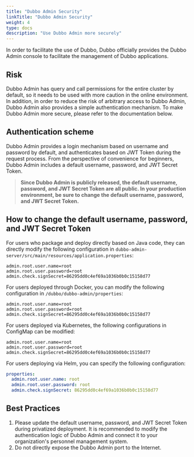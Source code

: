 ```yaml
---
title: "Dubbo Admin Security"
linkTitle: "Dubbo Admin Security"
weight: 4
type: docs
description: "Use Dubbo Admin more securely"
---
```


In order to facilitate the use of Dubbo, Dubbo officially provides the Dubbo Admin console to facilitate the management of Dubbo applications.

## Risk

Dubbo Admin has query and call permissions for the entire cluster by default, so it needs to be used with more caution in the online environment.
In addition, in order to reduce the risk of arbitrary access to Dubbo Admin, Dubbo Admin also provides a simple authentication mechanism.
To make Dubbo Admin more secure, please refer to the documentation below.

## Authentication scheme

Dubbo Admin provides a login mechanism based on username and password by default, and authenticates based on JWT Token during the request process.
From the perspective of convenience for beginners, Dubbo Admin includes a default username, password, and JWT Secret Token.

> **Since Dubbo Admin is publicly released, the default username, password, and JWT Secret Token are all public.
In your production environment, be sure to change the default username, password, and JWT Secret Token.**

## How to change the default username, password, and JWT Secret Token

For users who package and deploy directly based on Java code, they can directly modify the following configuration in `dubbo-admin-server/src/main/resources/application.properties`:

```properties
admin.root.user.name=root
admin.root.user.password=root
admin.check.signSecret=86295dd0c4ef69a1036b0b0c15158d77
```

For users deployed through Docker, you can modify the following configuration in `/dubbo/dubbo-admin/properties`:

```properties
admin.root.user.name=root
admin.root.user.password=root
admin.check.signSecret=86295dd0c4ef69a1036b0b0c15158d77
```

For users deployed via Kubernetes, the following configurations in ConfigMap can be modified:

```properties
admin.root.user.name=root
admin.root.user.password=root
admin.check.signSecret=86295dd0c4ef69a1036b0b0c15158d77
```

For users deploying via Helm, you can specify the following configuration:

```yaml
properties:
  admin.root.user.name: root
  admin.root.user.password: root
  admin.check.signSecret: 86295dd0c4ef69a1036b0b0c15158d77
```

## Best Practices

1. Please update the default username, password, and JWT Secret Token during privatized deployment. It is recommended to modify the authentication logic of Dubbo Admin and connect it to your organization's personnel management system.
2. Do not directly expose the Dubbo Admin port to the Internet.
